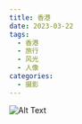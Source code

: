 ```yaml
---
title: 香港
date: 2023-03-22
tags:
  - 香港
  - 旅行
  - 风光
  - 人像
categories:
  - 摄影
---
```


![Alt Text]()
